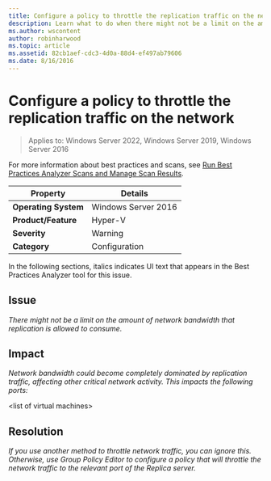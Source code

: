 ```yaml
---
title: Configure a policy to throttle the replication traffic on the network
description: Learn what to do when there might not be a limit on the amount of network bandwidth that replication is allowed to consume.
ms.author: wscontent
author: robinharwood
ms.topic: article
ms.assetid: 82cb1aef-cdc3-4d0a-88d4-ef497ab79606
ms.date: 8/16/2016
---
```

# Configure a policy to throttle the replication traffic on the network

>Applies to: Windows Server 2022, Windows Server 2019, Windows Server 2016

For more information about best practices and scans, see [Run Best Practices Analyzer Scans and Manage Scan Results](/previous-versions/windows/it-pro/windows-server-2012-R2-and-2012/hh831400(v=ws.11)).

|Property|Details|
|-|-|
|**Operating System**|Windows Server 2016|
|**Product/Feature**|Hyper-V|
|**Severity**|Warning|
|**Category**|Configuration|

In the following sections, italics indicates UI text that appears in the Best Practices Analyzer tool for this issue.

## Issue
*There might not be a limit on the amount of network bandwidth that replication is allowed to consume.*

## Impact
*Network bandwidth could become completely dominated by replication traffic, affecting other critical network activity. This impacts the following ports:*

\<list of virtual machines>

## Resolution
*If you use another method to throttle network traffic, you can ignore this. Otherwise, use Group Policy Editor to configure a policy that will throttle the network traffic to the relevant port of the Replica server.*
